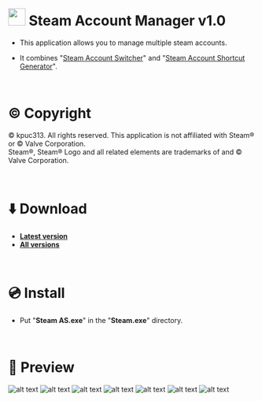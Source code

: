 # <img src="https://raw.githubusercontent.com/kpuc313/Steam-Account-Manager/master/icon.ico" width="35px" height="35px"> Steam Account Manager v1.0

* This application allows you to manage multiple steam accounts.

* It combines "[Steam Account Switcher](https://github.com/kpuc313/Steam-Account-Switcher "Steam Account Switcher")" and "[Steam Account Shortcut Generator](https://github.com/kpuc313/Steam-Account-Shortcut-Generator "Steam Account Shortcut Generator")".

<br />

# :copyright: Copyright
© kpuc313. All rights reserved. This application is not affiliated with Steam® or © Valve Corporation.<br />
Steam®, Steam® Logo and all related elements are trademarks of and © Valve Corporation.

<br />

# :arrow_down: Download
* <b>[Latest version](https://github.com/kpuc313/Steam-Account-Manager/releases/tag/v1.0 "Latest version")</b>
* <b>[All versions](https://github.com/kpuc313/Steam-Account-Manager/releases "All versions")</b>

<br />

# :cd: Install

* Put "<b>Steam AS.exe</b>" in the "<b>Steam.exe</b>" directory.

<br />

# :milky_way: Preview
![alt text](https://raw.githubusercontent.com/kpuc313/Steam-Account-Manager/master/Preview/Preview%2001.png)
![alt text](https://raw.githubusercontent.com/kpuc313/Steam-Account-Manager/master/Preview/Preview%2002.png)
![alt text](https://raw.githubusercontent.com/kpuc313/Steam-Account-Manager/master/Preview/Preview%2003.png)
![alt text](https://raw.githubusercontent.com/kpuc313/Steam-Account-Manager/master/Preview/Preview%2004.png)
![alt text](https://raw.githubusercontent.com/kpuc313/Steam-Account-Manager/master/Preview/Preview%2005.png)
![alt text](https://raw.githubusercontent.com/kpuc313/Steam-Account-Manager/master/Preview/Preview%2006.png)
![alt text](https://raw.githubusercontent.com/kpuc313/Steam-Account-Manager/master/Preview/Preview%2007.png)
